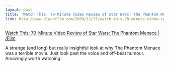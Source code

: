```yaml
--- 
layout: post
title: "Watch This: 70-Minute Video Review of Star Wars: The Phantom Menace | /Film"
link: http://www.slashfilm.com/2009/12/17/watch-this-70-minute-video-review-of-star-wars-the-phantom-menace/
---
```

<a href=
"http://www.slashfilm.com/2009/12/17/watch-this-70-minute-video-review-of-star-wars-the-phantom-menace/">
Watch This: 70-Minute Video Review of Star Wars: The Phantom Menace
| /Film</a>

<p>A strange (and long) but really insightful look at why The
Phantom Menace was a terrible movie. Just look past the voice and
off-beat humour. Amazingly worth watching.</p>
